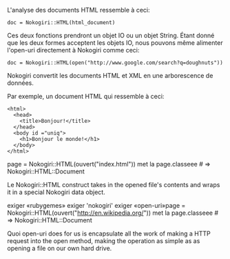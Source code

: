 L'analyse des documents HTML ressemble à ceci:

	doc = Nokogiri::HTML(html_document)

Ces deux fonctions prendront un objet IO ou un objet String. Étant donné que les deux formes acceptent les objets IO, nous pouvons même alimenter l'open-uri directement à Nokogiri comme ceci:

	doc = Nokogiri::HTML(open("http://www.google.com/search?q=doughnuts"))

Nokogiri convertit les documents HTML et XML en une arborescence de données.

Par exemple, un document HTML qui ressemble à ceci:

	<html>
	  <head>
	    <title>Bonjour!</title>
	  </head>
	  <body id ="uniq">
	    <h1>Bonjour le monde!</h1>
	  </body>
	</html>

page = Nokogiri::HTML(ouvert("index.html")) met la page.classeee   # => Nokogiri::HTML::Document

Le Nokogiri::HTML construct takes in the opened file's contents and wraps it in a special Nokogiri data object.

exiger «rubygemes»
exiger 'nokogiri'
exiger «open-uri»page = Nokogiri::HTML(ouvert("http://en.wikipedia.org/")) met la page.classeee   # => Nokogiri::HTML::Document
 
 Quoi open-uri does for us is encapsulate all the work of making a HTTP request into the open method, making the operation as simple as as opening a file on our own hard drive.

